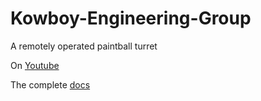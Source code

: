 # Kowboy-Engineering-Group
A remotely operated paintball turret

On [Youtube](https://youtu.be/xE18bY-9qaE?t=8m39s)

The complete [docs](https://drive.google.com/open?id=0BxyfBgV74xMEMTE5QzQxQUJBRERGQjJGOTowLjI)
